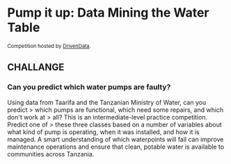 # Pump it up: Data Mining the Water Table
<small>Competition hosted by [DrivenData](https://www.drivendata.org/competitions/7/pump-it-up-data-mining-the-water-table/page/23/).</small>


## CHALLANGE
### Can you predict which water pumps are faulty?

Using data from Taarifa and the Tanzanian Ministry of Water, can you predict > which pumps are functional, which need some repairs, and which don't work at > all? This is an intermediate-level practice competition. Predict one of > these three classes based on a number of variables about what kind of pump is operating, when it was installed, and how it is managed. A smart understanding of which waterpoints will fail can improve maintenance operations and ensure that clean, potable water is available to communities across Tanzania.
